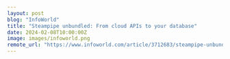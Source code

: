 ```yaml
---
layout: post
blog: "InfoWorld"
title: "Steampipe unbundled: From cloud APIs to your database"
date: 2024-02-08T10:00:00Z
image: images/infoworld.png
remote_url: "https://www.infoworld.com/article/3712683/steampipe-unbundled-from-cloud-apis-to-your-database.html#tk.rss_applicationdevelopment"
---
```

